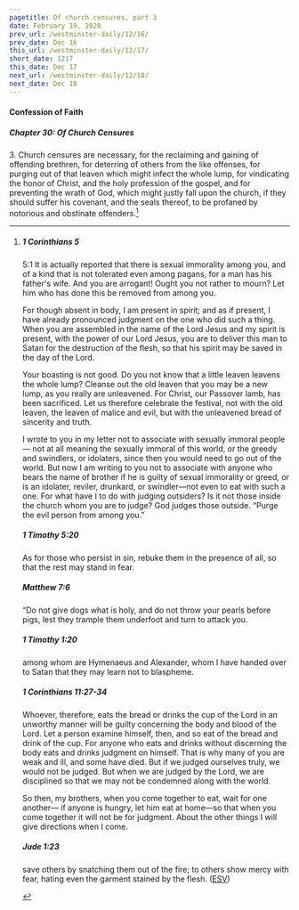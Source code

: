 ```yaml
---
pagetitle: Of church censures, part 3
date: February 19, 2020
prev_url: /westminster-daily/12/16/
prev_date: Dec 16
this_url: /westminster-daily/12/17/
short_date: 1217
this_date: Dec 17
next_url: /westminster-daily/12/18/
next_date: Dec 18
---
```


#### Confession of Faith

##### Chapter 30: Of Church Censures

3\. Church censures are necessary, for the reclaiming and gaining of offending brethren, for deterring of others from the like offenses, for purging out of that leaven which might infect the whole lump, for vindicating the honor of Christ, and the holy profession of the gospel, and for preventing the wrath of God, which might justly fall upon the church, if they should suffer his covenant, and the seals thereof, to be profaned by notorious and obstinate offenders.[^fnref:wcf1]

[^fnref:wcf1]: <div class="esv"><h5>1 Corinthians 5</h5> <div class="esv-text"> <p id="p46005001.06-1"><span class="chapter-num" id="v46005001-1">5:1&nbsp;</span>It is actually reported that there is sexual immorality among you, and of a kind that is not tolerated even among pagans, for a man has his father's wife. And you are arrogant! Ought you not rather to mourn? Let him who has done this be removed from among you.</p>  <p id="p46005003.01-1">For though absent in body, I am present in spirit; and as if present, I have already pronounced judgment on the one who did such a thing. When you are assembled in the name of the Lord Jesus and my spirit is present, with the power of our Lord Jesus, you are to deliver this man to Satan for the destruction of the flesh, so that his spirit may be saved in the day of the Lord.</p>  <p id="p46005006.01-1">Your boasting is not good. Do you not know that a little leaven leavens the whole lump? Cleanse out the old leaven that you may be a new lump, as you really are unleavened. For Christ, our Passover lamb, has been sacrificed. Let us therefore celebrate the festival, not with the old leaven, the leaven of malice and evil, but with the unleavened bread of sincerity and truth.</p>  <p id="p46005009.01-1">I wrote to you in my letter not to associate with sexually immoral people&#8212; not at all meaning the sexually immoral of this world, or the greedy and swindlers, or idolaters, since then you would need to go out of the world. But now I am writing to you not to associate with anyone who bears the name of brother if he is guilty of sexual immorality or greed, or is an idolater, reviler, drunkard, or swindler&#8212;not even to eat with such a one. For what have I to do with judging outsiders? Is it not those inside the church whom you are to judge? God judges those outside. &#8220;Purge the evil person from among you.&#8221;</p> </div><h5>1 Timothy 5:20</h5> <div class="esv-text"><p id="p54005020.01-2">As for those who persist in sin, rebuke them in the presence of all, so that the rest may stand in fear.</p> </div><h5>Matthew 7:6</h5> <div class="esv-text"><p id="p40007006.01-3"><span class="woc">&#8220;Do not give dogs what is holy, and do not throw your pearls before pigs, lest they trample them underfoot and turn to attack you.</span></p> </div><h5>1 Timothy 1:20</h5> <div class="esv-text"><p id="p54001020.01-4">among whom are Hymenaeus and Alexander, whom I have handed over to Satan that they may learn not to blaspheme.</p> </div><h5>1 Corinthians 11:27-34</h5> <div class="esv-text"><p id="p46011027.01-5">Whoever, therefore, eats the bread or drinks the cup of the Lord in an unworthy manner will be guilty concerning the body and blood of the Lord. Let a person examine himself, then, and so eat of the bread and drink of the cup. For anyone who eats and drinks without discerning the body eats and drinks judgment on himself. That is why many of you are weak and ill, and some have died. But if we judged ourselves truly, we would not be judged. But when we are judged by the Lord, we are disciplined so that we may not be condemned along with the world.</p>  <p id="p46011033.01-5">So then, my brothers, when you come together to eat, wait for one another&#8212; if anyone is hungry, let him eat at home&#8212;so that when you come together it will not be for judgment. About the other things I will give directions when I come.</p> </div><h5>Jude 1:23</h5> <div class="esv-text"><p id="p65001023.01-6">save others by snatching them out of the fire; to others show mercy with fear, hating even the garment stained by the flesh.  (<a href="http://www.esv.org" class="copyright">ESV</a>)</p> </div> </div>

